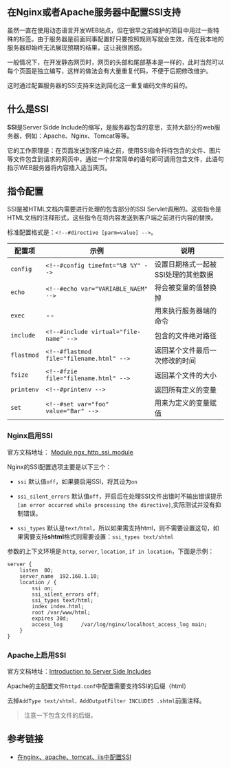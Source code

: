 ## 在Nginx或者Apache服务器中配置SSI支持

虽然一直在使用动态语言开发WEB站点，但在很早之前维护的项目中用过一些特殊的标签。由于服务器是前面同事配置好只要按照规则写就会生效，而在我本地的服务器却始终无法展现预期的结果，这让我很困惑。

一般情况下，在开发静态网页时，网页的头部和尾部基本是一样的，此时当然可以每个页面是独立编写，这样的做法会有大量重复代码，不便于后期修改维护。

这时通过配置服务器的SSI支持来达到简化这一重复编码文件的目的。


## 什么是SSI

**SSI**是Server Sidde Include的缩写，是服务器包含的意思，支持大部分的web服务器，例如：Apache、Nginx、Tomcat等等。

它的工作原理是：在页面发送到客户端之前，使用SSI指令将待包含的文件、图片等文件包含到请求的网页中，通过一个非常简单的语句即可调用包含文件，此语句指示WEB服务器将内容插入适当网页。

## 指令配置

SSI是被HTML文档内需要进行处理的包含部分的SSI Servlet调用的。这些指令是HTML文档的注释形式，这些指令在将内容发送到客户端之前进行内容的替换。

标准配置格式是：`<!--#directive [parm=value] -->`。

配置项 | 示例 | 说明
---- | ---- | ----
`config` | `<!--#config timefmt="%B %Y" -->` | 设置日期格式一起被SSI处理的其他数据
`echo` | `<!--#echo var="VARIABLE_NAEM" -->` | 将会被变量的值替换掉
`exec` | -- | 用来执行服务器端的命令
`include` | `<!--#include virtual="file-name" -->` | 包含的文件绝对路径
`flastmod` | `<!--#flastmod file="filename.html" -->` | 返回某个文件最后一次修改的时间
`fsize` | `<!--#fzie file="filename.html" -->` | 返回某个文件的大小
`printenv` | `<!--#printenv -->` | 返回所有定义的变量
`set` | `<!--#set var="foo" value="Bar" -->`| 用来为定义的变量赋值


### Nginx启用SSI

官方文档地址： [Module ngx_http_ssi_module](http://nginx.org/en/docs/http/ngx_http_ssi_module.html)

Nginx的SSI配置选项主要是以下三个：

* `ssi` 默认值`off`，如果要启用SSI，将其设为`on`

* `ssi_silent_errors` 默认值`off`，开启后在处理SSI文件出错时不输出错误提示`[an error occurred while processing the directive]`,实际测试并没有抑制错误。

* `ssi_types` 默认是`text/html`，所以如果需支持html，则不需要设置这句，如果需要支持**shtml**格式则需要设置：`ssi_types text/shtml`

参数的上下文环境是:`http`, `server`, `location`, `if in location`，下面是示例：

```
server {
    listen  80;
    server_name  192.168.1.10;
    location / {
        ssi on;
        ssi_silent_errors off;
        ssi_types text/html;
        index index.html;
        root /var/www/html;
        expires 30d;
        access_log      /var/log/nginx/localhost_access_log main;
    }
}
```


### Apache上启用SSI

官方文档地址：[Introduction to Server Side Includes](https://httpd.apache.org/docs/current/howto/ssi.html)

Apache的主配置文件`httpd.conf`中配置需要支持SSI的后缀（html）

去掉`AddType text/shtml，AddOutputFilter INCLUDES .shtml`前面注释。

> 注意一下包含文件的后缀。


## 参考链接

* [在nginx、apache、tomcat、iis中配置SSI](http://www.publiccms.com/introduction/2015/08-25/177.html)
